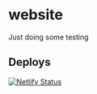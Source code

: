# website
Just doing some testing

## Deploys
[![Netlify Status](https://api.netlify.com/api/v1/badges/0ffa2c5e-675d-4b2c-850a-638eefe85cc8/deploy-status)](https://netlify.com/)
